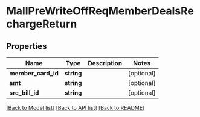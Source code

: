 # MallPreWriteOffReqMemberDealsRechargeReturn

## Properties
Name | Type | Description | Notes
------------ | ------------- | ------------- | -------------
**member_card_id** | **string** |  | [optional] 
**amt** | **string** |  | [optional] 
**src_bill_id** | **string** |  | [optional] 

[[Back to Model list]](../README.md#documentation-for-models) [[Back to API list]](../README.md#documentation-for-api-endpoints) [[Back to README]](../README.md)


